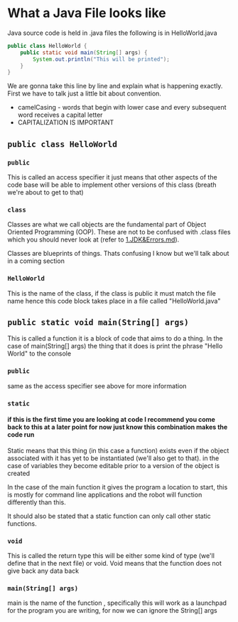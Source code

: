 # What a Java File looks like

Java source code is held in .java files the following is in HelloWorld.java

``` Java
public class HelloWorld {
    public static void main(String[] args) {
        System.out.println("This will be printed");
    }
}
```

We are gonna take this line by line and explain what is happening exactly.
First we have to talk just a little bit about convention.

- camelCasing - words that begin with lower case and every subsequent word receives a capital letter
- CAPITALIZATION IS IMPORTANT

## ```public class HelloWorld ```

### ``` public ```

This is called an access specifier it just means that other aspects of the code base will be able to implement other versions of this class (breath we're about to get to that)

### ``` class ```

Classes are what we call objects are the fundamental part of Object Oriented Programming (OOP). These are not to be confused with .class files which you should never look at (refer to [1.JDK&Errors.md](1.JDK&Errors.md)).

Classes are blueprints of things. Thats confusing I know but we'll talk about in a coming section

### ``` HelloWorld ```

This is the name of the class, if the class is public it must match the file name hence this code block takes place in a file called "HelloWorld.java"

## ``` public static void main(String[] args) ```

This is called a function it is a block of code that aims to do a thing. In the case of main(String[] args) the thing that it does is print the phrase "Hello World" to the console

### ``` public ```

same as the access specifier see above for more information

### ``` static ```

#### if this is the first time you are looking at code I recommend you come back to this at a later point for now just know this combination makes the code run

Static means that this thing (in this case a function) exists even if the object associated with it has yet to be instantiated (we'll also get to that). in the case of variables they become editable prior to a version of the object is created

In the case of the main function it gives the program a location to start, this is mostly for command line applications and the robot will function differently than this.

It should also be stated that a static function can only call other static functions.

### ``` void ```

This is called the return type this will be either some kind of type (we'll define that in the next file) or void. Void means that the function does not give back any data back

### ``` main(String[] args) ```

main is the name of the function , specifically this will work as a launchpad for the program you are writing, for now we can ignore the String[] args
